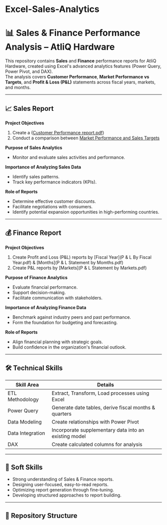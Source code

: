 # Excel-Sales-Analytics
# 📊 Sales & Finance Performance Analysis – AtliQ Hardware

This repository contains **Sales** and **Finance** performance reports for AtliQ Hardware, created using Excel's advanced analytics features (Power Query, Power Pivot, and DAX).  
The analysis covers **Customer Performance**, **Market Performance vs Targets**, and **Profit & Loss (P&L)** statements across fiscal years, markets, and months.

---

## **📈 Sales Report**
**Project Objectives**
1. Create a ([Customer Performance report.pdf](https://github.com/pavan-4/Excel-Sales-Analytics/blob/2c5a68179c03367b1e1ebc1a2d4a7d92517b42bf/P%20%26%20L%20Statement%20by%20Markets.pdf))  
2. Conduct a comparison between [Market Performance and Sales Targets](https://github.com/pavan-4/Excel-Sales-Analytics/blob/06e256336934d30ad0fc44c8b3ba2981264f9d48/Market%20Performance%20vs%20Target.pdf)

**Purpose of Sales Analytics**
- Monitor and evaluate sales activities and performance.

**Importance of Analyzing Sales Data**
- Identify sales patterns.
- Track key performance indicators (KPIs).

**Role of Reports**
- Determine effective customer discounts.
- Facilitate negotiations with consumers.
- Identify potential expansion opportunities in high-performing countries.

---

## **💰 Finance Report**
**Project Objectives**
1. Create Profit and Loss (P&L) reports by [Fiscal Year](P & L By Fiscal Year.pdf) & [Months](P & L Statement by Momths.pdf)  
2. Create P&L reports by [Markets](P & L Statement by Markets.pdf)

**Purpose of Finance Analytics**
- Evaluate financial performance.
- Support decision-making.
- Facilitate communication with stakeholders.

**Importance of Analyzing Finance Data**
- Benchmark against industry peers and past performance.
- Form the foundation for budgeting and forecasting.

**Role of Reports**
- Align financial planning with strategic goals.
- Build confidence in the organization's financial outlook.

---

## **🛠 Technical Skills**
| Skill Area | Details |
|------------|---------|
| ETL Methodology | Extract, Transform, Load processes using Excel |
| Power Query | Generate date tables, derive fiscal months & quarters |
| Data Modeling | Create relationships with Power Pivot |
| Data Integration | Incorporate supplementary data into an existing model |
| DAX | Create calculated columns for analysis |

---

## **🤝 Soft Skills**
- Strong understanding of Sales & Finance reports.
- Designing user-focused, easy-to-read reports.
- Optimizing report generation through fine-tuning.
- Developing structured approaches to report building.

---

## **📂 Repository Structure**
